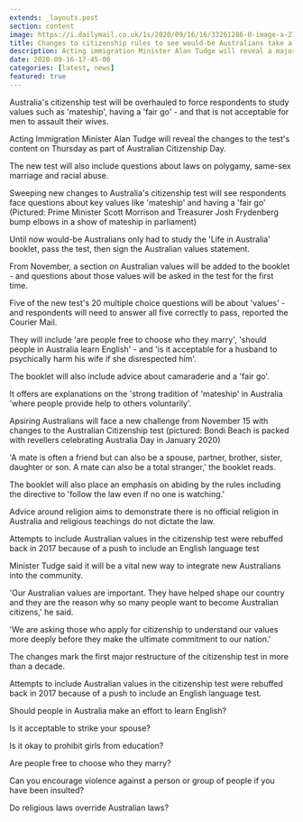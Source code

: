 ```yaml
---
extends: _layouts.post
section: content
image: https://i.dailymail.co.uk/1s/2020/09/16/16/33261286-0-image-a-27_1600270696414.jpg 
title: Changes to citizenship rules to see would-be Australians take a test about mateship and a fair go 
description: Acting immigration Minister Alan Tudge will reveal a major overhaul of the tests content on Thursday as part of Australian citizenship day. 
date: 2020-09-16-17-45-00 
categories: [latest, news] 
featured: true 
--- 
```

Australia's citizenship test will be overhauled to force respondents to study values such as 'mateship', having a 'fair go' - and that is not acceptable for men to assault their wives. 

Acting Immigration Minister Alan Tudge will reveal the changes to the test's content on Thursday as part of Australian Citizenship Day.

The new test will also include questions about laws on polygamy, same-sex marriage and racial abuse.

Sweeping new changes to Australia's citizenship test will see respondents face questions about key values like 'mateship' and having a 'fair go' (Pictured: Prime Minister Scott Morrison and Treasurer Josh Frydenberg bump elbows in a show of mateship in parliament)

Until now would-be Australians only had to study the 'Life in Australia' booklet, pass the test, then sign the Australian values statement. 

From November, a section on Australian values will be added to the booklet - and questions about those values will be asked in the test for the first time. 

Five of the new test's 20 multiple choice questions will be about 'values' - and respondents will need to answer all five correctly to pass, reported the Courier Mail. 

They will include 'are people free to choose who they marry', 'should people in Australia learn English' - and 'is it acceptable for a husband to psychically harm his wife if she disrespected him'.  

The booklet will also include advice about camaraderie and a 'fair go'. 

It offers are explanations on the 'strong tradition of 'mateship' in Australia 'where people provide help to others voluntarily'. 

Apsiring Australians will face a new challenge from November 15 with changes to the Australian Citizenship test (pictured: Bondi Beach is packed with revellers celebrating Australia Day in January 2020)

'A mate is often a friend but can also be a spouse, partner, brother, sister, daughter or son. A mate can also be a total stranger,' the booklet reads. 

The booklet will also place an emphasis on abiding by the rules including the directive to 'follow the law even if no one is watching.' 

Advice around religion aims to demonstrate there is no official religion in Australia and religious teachings do not dictate the law.  

Attempts to include Australian values in the citizenship test were rebuffed back in 2017 because of a push to include an English language test 

Minister Tudge said it will be a vital new way to integrate new Australians into the community.

'Our Australian values are important. They have helped shape our country and they are the reason why so many people want to become Australian citizens,' he said.

'We are asking those who apply for citizenship to understand our values more deeply before they make the ultimate commitment to our nation.' 

The changes mark the first major restructure of the citizenship test in more than a decade.

Attempts to include Australian values in the citizenship test were rebuffed back in 2017 because of a push to include an English language test.    

Should people in Australia make an effort to learn English?

Is it acceptable to strike your spouse?

Is it okay to prohibit girls from education?

Are people free to choose who they marry?

Can you encourage violence against a person or group of people if you have been insulted? 

Do religious laws override Australian laws? 

